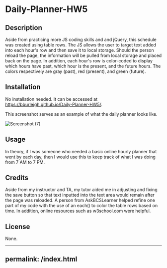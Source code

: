 # Daily-Planner-HW5

## Description
Aside from practicing more JS coding skills and and jQuery, this schedule was created using table rows.  The JS allows the user to target text added into each hour's row and then save it to local storage.  Should the person reload the page, the information will be pulled from local storage and placed back on the page.  In addition, each hour's row is color-coded to display which hours have past, which hour is the present, and the future hours.  The colors respectively are gray (past), red (present), and green (future).

## Installation
No installation needed. It can be accessed at https://bburleigh.github.io/Daily-Planner-HW5/.

This screenshot serves as an example of what the daily planner looks like.

![Screenshot (7)](https://user-images.githubusercontent.com/109905208/191537969-338b155c-4262-41ee-938f-7395482da5c2.png)

## Usage
In theory, if I was someone who needed a basic online hourly planner that went by each day, then I would use this to keep track of what I was doing from 7 AM to 7 PM.

## Credits
Aside from my instructor and TA, my tutor aided me in adjusting and fixing the save button so that text inputted into the text area would remain after the page was reloaded. A person from AskBCSLearner helped refine one part of my code with the use of an each() to color the table rows based on time. In addition, online resources such as w3school.com were helpful.

## License
None.

---
permalink: /index.html
---
